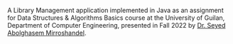A Library Management application implemented in Java as an assignment for Data Structures & Algorithms Basics course at the University of Guilan, Department of Computer Engineering, presented in Fall 2022 by [Dr. Seyed Abolghasem Mirroshandel](https://nlp.guilan.ac.ir/mirroshandel).
